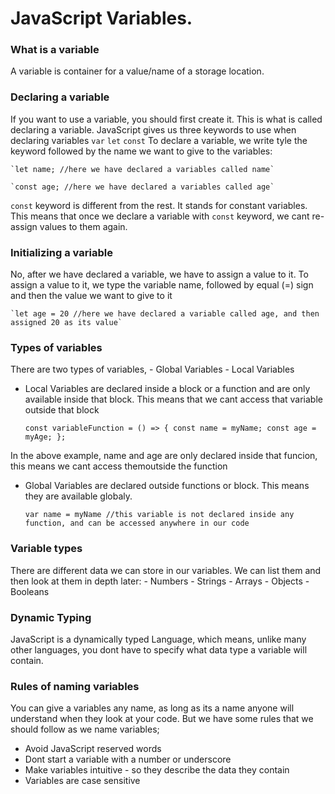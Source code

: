 # JavaScript Variables.

### What is a variable
A variable is container for a value/name of a storage location.

### Declaring a variable
If you want to use a variable, you should first create it. This is what is called declaring a variable. JavaScript gives us three keywords to use when declaring variables
        `var`
        `let`
        `const`
To declare a variable, we write tyle the keyword followed by the name we want to give to the variables:

    `let name; //here we have declared a variables called name`
    
    `const age; //here we have declared a variables called age`

`const` keyword is different from the rest. It stands for constant variables. This means that once we declare a variable with `const` keyword, we cant re-assign values to them again.

### Initializing a variable
No, after we have declared a variable, we have to assign a value to it. To assign a value to it, we type the variable name, followed by equal (=) sign and then the value we want to give to it
    
    `let age = 20 //here we have declared a variable called age, and then assigned 20 as its value`

### Types of variables
There are two types of variables,
    - Global Variables
    - Local Variables

 - Local Variables are declared inside a block or a function and are only available inside that block. This means that we cant access that variable outside that block
 
    `const variableFunction = () => {
           const name = myName;
           const age = myAge;
        };`
    
In the above example, name and age are only declared inside that funcion, this means we cant access themoutside the function

 - Global Variables are declared outside functions or block. This means they are available globaly.
 
    `var name = myName //this variable is not declared inside any function, and can be accessed anywhere in our code`

### Variable types
There are different data we can store in our variables. We can list them and then look at them in depth later:
    - Numbers
    - Strings
    - Arrays
    - Objects
    - Booleans

### Dynamic Typing
JavaScript is a dynamically typed Language, which means, unlike many other languages, you dont have to specify what data type a variable will contain. 



### Rules of naming variables
You can give a variables any name, as long as its a name anyone will understand when they look at your code. But we have some rules that we should follow as we name variables;
 - Avoid JavaScript reserved words
 - Dont start a variable with a number or underscore
 - Make variables intuitive - so they describe the data they contain
 - Variables are case sensitive
